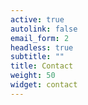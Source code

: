 ```yaml
---
active: true
autolink: false
email_form: 2
headless: true
subtitle: ""
title: Contact
weight: 50
widget: contact
---
```

